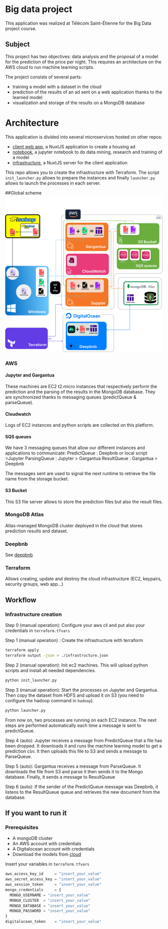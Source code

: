 # Big data project

This application was realized at Télécom Saint-Étienne for the Big Data project course.

## Subject

This project has two objectives: data analysis and the proposal of a model for the prediction of the price per night.
This requires an architecture on the AWS cloud to run machine learning scripts.

The project consists of several parts: 
- training a model with a dataset in the cloud
- prediction of the results of an ad sent on a web application thanks to the learned model
- visualization and storage of the results on a MongoDB database

# Architecture

This application is divided into several microservices hosted on other repos:

- [client web app](https://github.com/tse-projects/deepbnb), a NuxtJS application to create a housing ad
- [notebook](https://github.com/tse-projects/kairos), a jupyter notebook to do data mining, research and training of a model  
- [infrastructure](), a NuxtJS server for the client application

This repo allows you to create the infrastructure with Terraform. The script `init_launcher.py` allows to prepare 
the instances and finally `launcher.py` allows to launch the processes in each server. 

##Global scheme
![img.png](img/schema.png)

### AWS 
#### Jupyter and Gargantua
These machines are EC2 t2.micro instances that respectively perform the prediction and the parsing of the results in the
MongoDB database. They are synchronized thanks to messaging queues (predictQueue & parseQueue). 

#### Cloudwatch
Logs of EC2 instances and python scripts are collected on this platform.

#### SQS queues
We have 3 messaging queues that allow our different instances and applications to communicate:
PredictQueue : Deepbnb or local script >Jupyter
ParsingQueue : Jupyter > Gargantua
ResultQueue : Gargantua > Deepbnb

The messages sent are used to signal the next runtime to retrieve the file name from the storage bucket. 

#### S3 Bucket
This S3 file server allows to store the prediction files but also the result files.

### MongoDB Atlas
Atlas-managed MongoDB cluster deployed in the cloud that stores prediction results and dataset.

### Deepbnb 
See [deepbnb](https://github.com/tse-projects/deepbnb)

### Terraform
Allows creating, update and destroy the cloud infrastructure (EC2, keypairs, security groups, web app...) 

## Workflow
### Infrastructure creation
Step 0 (manual operation):
Configure your aws cli and put also your credentials in `terraform.tfvars`

Step 1 (manual operation) : Create the infrastructure with terraform
```bash
terraform apply
terraform output -json > ./infrastructure.json
```


Step 2 (manual operation): Init ec2 machines. This will upload python scripts and install all needed dependencies.
```bash
python init_launcher.py
```


Step 3 (manual operation): Start the processes on Jupyter and Gargantua. Then copy the dataset from HDFS and upload it on S3 
(you need to configure the hadoop command in `hadoop`).
```bash
python launcher.py
```
From now on, two processes are running on each EC2 instance. The next steps are performed automatically each time a message is sent to predictQueue.


Step 4 (auto): Jupyter receives a message from PredictQueue that a file has been dropped. It downloads it and runs the
machine learning model to get a prediction csv. It then uploads this file to S3 and sends a message to ParseQueue.


Step 5 (auto): Gargantua receives a message from ParseQueue. It downloads the file from S3 and parse it then sends it 
to the Mongo database. Finally, it sends a message to ResultQueue


Step 6 (auto): If the sender of the PredictQueue message was Deepbnb, it listens to the ResultQueue queue and retrieves 
the new document from the database.

## If you want to run it

### Prerequisites
- A mongoDB cluster
- An AWS account with credentials
- A Digitalocean account with credentials
- Download the models from [cloud](https://www.swisstransfer.com/d/7594916e-6a84-49b6-b376-cea712321684)

Insert your variables in `terraform.tfvars`

```tfvars
aws_access_key_id     = "insert_your_value"
aws_secret_access_key = "insert_your_value"
aws_session_token     = "insert_your_value"
mongo_credentials     = {
  MONGO_USERNAME = "insert_your_value"
  MONGO_CLUSTER  = "insert_your_value"
  MONGO_DATABASE = "insert_your_value"
  MONGO_PASSWORD = "insert_your_value"
}
digitalocean_token    = "insert_your_value"
```

